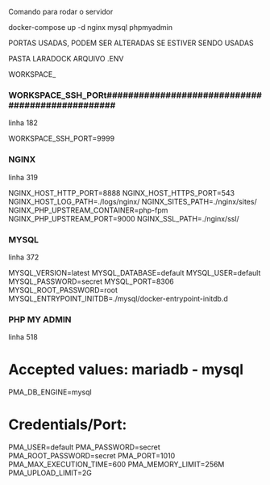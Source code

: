 Comando para rodar o servidor

docker-compose up -d nginx mysql phpmyadmin




PORTAS USADAS, PODEM SER ALTERADAS SE ESTIVER SENDO USADAS

PASTA LARADOCK ARQUIVO .ENV



WORKSPACE_
### WORKSPACE_SSH_PORt#################################################


linha 182


WORKSPACE_SSH_PORT=9999





### NGINX #################################################

linha 319

NGINX_HOST_HTTP_PORT=8888
NGINX_HOST_HTTPS_PORT=543
NGINX_HOST_LOG_PATH=./logs/nginx/
NGINX_SITES_PATH=./nginx/sites/
NGINX_PHP_UPSTREAM_CONTAINER=php-fpm
NGINX_PHP_UPSTREAM_PORT=9000
NGINX_SSL_PATH=./nginx/ssl/




### MYSQL #################################################

linha 372

MYSQL_VERSION=latest
MYSQL_DATABASE=default
MYSQL_USER=default
MYSQL_PASSWORD=secret
MYSQL_PORT=8306
MYSQL_ROOT_PASSWORD=root
MYSQL_ENTRYPOINT_INITDB=./mysql/docker-entrypoint-initdb.d




### PHP MY ADMIN ##########################################

linha 518



# Accepted values: mariadb - mysql

PMA_DB_ENGINE=mysql

# Credentials/Port:

PMA_USER=default
PMA_PASSWORD=secret
PMA_ROOT_PASSWORD=secret
PMA_PORT=1010
PMA_MAX_EXECUTION_TIME=600
PMA_MEMORY_LIMIT=256M
PMA_UPLOAD_LIMIT=2G
